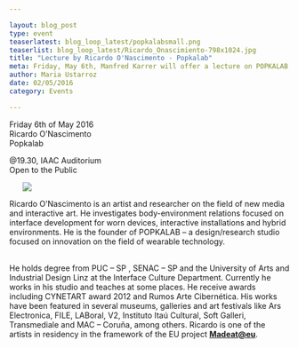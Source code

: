 ```yaml
---

layout: blog_post
type: event
teaserlatest: blog_loop_latest/popkalabsmall.png
teaserlist: blog_loop_latest/Ricardo_Onascimiento-798x1024.jpg
title: "Lecture by Ricardo O'Nascimento - Popkalab"
meta: Friday, May 6th, Manfred Karrer will offer a lecture on POPKALAB: a design/research studio focused on innovation on the field of wearable technology
author: Maria Ustarroz
date: 02/05/2016
category: Events

---
```


Friday 6th of May 2016
<br>
Ricardo O’Nascimento
<br>
Popkalab
<br>

@19.30, IAAC Auditorium
<br>
Open to the Public
<br>


<ul><img src= "http://www.fablabbcn.org/img/blog/blog_loop_latest/Ricardo_Onascimiento-798x1024.jpg" align="middle"> </img></ul>




Ricardo O’Nascimento is an artist and researcher on the field of new media and interactive art. He investigates body-environment relations focused on interface development for worn devices, interactive installations and hybrid environments. He is the founder of POPKALAB – a design/research studio focused on innovation on the field of wearable technology.<br>
<br>

He holds degree from PUC – SP , SENAC – SP and the University of Arts and Industrial Design Linz at the Interface Culture Department. Currently he works in his studio and teaches at some places. He receive awards including CYNETART award 2012 and Rumos Arte Cibernética. His works have been featured in several museums, galleries and art festivals like Ars Electronica, FILE, LABoral, V2, Instituto Itaú Cultural, Soft Galleri, Transmediale and MAC – Coruña, among others. Ricardo is one of the artists in residency in the framework of the EU project **[Madeat@eu](https://madeat.eu/)**.




<br>





